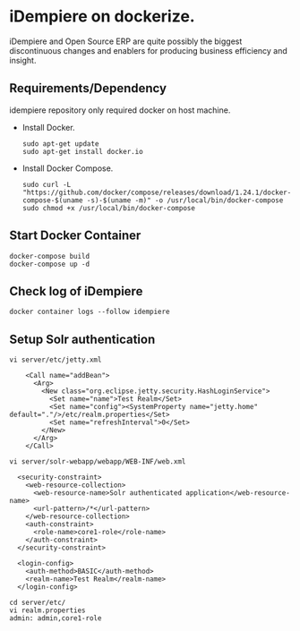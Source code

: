 iDempiere on dockerize.
=========
iDempiere and Open Source ERP are quite possibly the biggest discontinuous changes and enablers for producing business efficiency and insight.

Requirements/Dependency
------------
idempiere repository only required docker on host machine.

  - Install Docker.

    ```
    sudo apt-get update
    sudo apt-get install docker.io
    ```

  - Install Docker Compose.

    ```
    sudo curl -L "https://github.com/docker/compose/releases/download/1.24.1/docker-compose-$(uname -s)-$(uname -m)" -o /usr/local/bin/docker-compose
    sudo chmod +x /usr/local/bin/docker-compose
    ```

Start Docker Container
----------------------
```
docker-compose build
docker-compose up -d
```

Check log of iDempiere
----------------------
```
docker container logs --follow idempiere
```

Setup Solr authentication
-------------------------

```
vi server/etc/jetty.xml

    <Call name="addBean">
      <Arg>
        <New class="org.eclipse.jetty.security.HashLoginService">
          <Set name="name">Test Realm</Set>
          <Set name="config"><SystemProperty name="jetty.home" default="."/>/etc/realm.properties</Set>
          <Set name="refreshInterval">0</Set>
        </New>
      </Arg>
    </Call>

vi server/solr-webapp/webapp/WEB-INF/web.xml

  <security-constraint>
    <web-resource-collection>
      <web-resource-name>Solr authenticated application</web-resource-name>
      <url-pattern>/*</url-pattern>
    </web-resource-collection>
    <auth-constraint>
      <role-name>core1-role</role-name>
    </auth-constraint>
  </security-constraint>

  <login-config>
    <auth-method>BASIC</auth-method>
    <realm-name>Test Realm</realm-name>
  </login-config>

cd server/etc/
vi realm.properties
admin: admin,core1-role
```